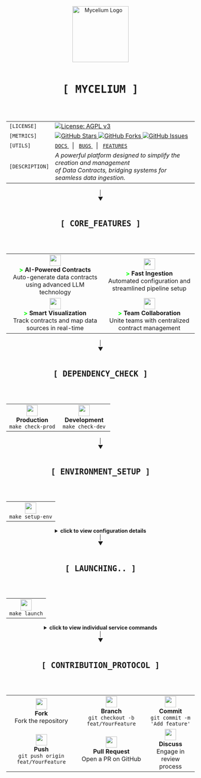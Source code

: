 <div align="center">
  <img src="https://images.weserv.nl/?url=https://github.com/myceliumAI/mycelium/blob/main/mycelium/src/assets/logo.png?raw=true&fit=cover&mask=circle&maxage=7d" alt="Mycelium Logo" width="150"/>
  <br><br>
  
  <div>
    <kbd><h1 align="center">[ MYCELIUM ]</h1></kbd>
    <br><br>
    <table align="center">
      <tr>
        <td align="left"><code>[LICENSE]</code></td>
        <td>
          <a href="https://www.gnu.org/licenses/agpl-3.0">
            <img src="https://img.shields.io/badge/License-AGPL_v3-blue.svg" alt="License: AGPL v3"/>
          </a>
        </td>
      </tr>
      <tr>
        <td align="left"><code>[METRICS]</code></td>
        <td>
          <a href="https://github.com/ThomasGraff/mycelium/stargazers">
            <img src="https://img.shields.io/github/stars/ThomasGraff/mycelium.svg" alt="GitHub Stars"/>
          </a>
          <a href="https://github.com/ThomasGraff/mycelium/network">
            <img src="https://img.shields.io/github/forks/ThomasGraff/mycelium.svg" alt="GitHub Forks"/>
          </a>
          <a href="https://github.com/ThomasGraff/mycelium/issues">
            <img src="https://img.shields.io/github/issues/ThomasGraff/mycelium.svg" alt="GitHub Issues"/>
          </a>
        </td>
      </tr>
      <tr>
        <td align="left"><code>[UTILS]</code></td>
        <td>
          <a href="#documentation">
            <code>DOCS</code>
          </a>
          &nbsp;&nbsp;|&nbsp;&nbsp;
          <a href="https://github.com/ThomasGraff/mycelium/issues/new?template=bug_report.md">
            <code>BUGS</code>
          </a>
          &nbsp;&nbsp;|&nbsp;&nbsp;
          <a href="https://github.com/ThomasGraff/mycelium/issues/new?template=feature_request.md">
            <code>FEATURES</code>
          </a>
        </td>
      </tr>
      <tr>
        <td align="left"><code>[DESCRIPTION]</code></td>
        <td><i>
          A powerful platform designed to simplify the creation and management<br>
          of Data Contracts, bridging systems for seamless data ingestion.</i>
        </td>
      </tr>
    </table>
  </div>
</div>

<div align="center">│</div>
<div align="center">▼</div>
<br>
<div align="center">
  <div>
    <kbd><h2 align="center">[ CORE_FEATURES ]</h2></kbd>
    <br><br>
    <table>
      <tr>
        <td align="center">
          <img src="https://img.icons8.com/color/48/000000/artificial-intelligence.png" width="30"/>
          <br />
          <b><span style="color: #00ff00;">></span> AI-Powered Contracts</b>
          <br />
          Auto-generate data contracts using advanced LLM technology
        </td>
        <td align="center">
          <img src="https://img.icons8.com/color/48/000000/speed.png" width="30"/>
          <br />
          <b><span style="color: #00ff00;">></span> Fast Ingestion</b>
          <br />
          Automated configuration and streamlined pipeline setup
        </td>
      </tr>
      <tr>
        <td align="center">
          <img src="https://img.icons8.com/color/48/000000/dashboard.png" width="30"/>
          <br />
          <b><span style="color: #00ff00;">></span> Smart Visualization</b>
          <br />
          Track contracts and map data sources in real-time
        </td>
        <td align="center">
          <img src="https://img.icons8.com/color/48/000000/collaboration.png" width="30"/>
          <br />
          <b><span style="color: #00ff00;">></span> Team Collaboration</b>
          <br />
          Unite teams with centralized contract management
        </td>
      </tr>
    </table>
  </div>
</div>

<div align="center">│</div>
<div align="center">▼</div>
<br>
<div align="center">
  <div>
    <kbd><h2 align="center">[ DEPENDENCY_CHECK ]</h2></kbd>
    <br><br>
    <table>
      <tr>
        <td align="center" width="50%">
          <img src="https://img.icons8.com/color/48/000000/docker.png" width="30"/>
          <br />
          <b>Production</b>
          <br />
          <code>make check-prod</code>
        </td>
        <td align="center" width="50%">
          <img src="https://img.icons8.com/color/48/000000/code.png" width="30"/>
          <br />
          <b>Development</b>
          <br />
          <code>make check-dev</code>
        </td>
      </tr>
    </table>
  </div>
</div>

<div align="center">│</div>
<div align="center">▼</div>
<br>
<div align="center">
  <div>
    <kbd><h2 align="center">[ ENVIRONMENT_SETUP ]</h2></kbd>
    <br><br>
    <table>
      <tr>
        <td align="center">
          <img src="https://img.icons8.com/color/48/000000/settings.png" width="30"/>
          <br />
          <code>make setup-env</code>
        </td>
      </tr>
    </table>
    <details>
      <summary>
        <b>click to view configuration details</b>
      </summary>
      <br>
      <table>
        <tr>
          <th colspan="5" align="center">Authentik Configuration</th>
        </tr>
        <tr>
          <th>Variable</th>
          <th>Required</th>
          <th>Default</th>
          <th>Auto-generation method</th>
          <th>Description</th>
        </tr>
        <tr>
          <td><code>AUTHENTIK_PORT</code></td>
          <td>❌</td>
          <td>9000</td>
          <td>-</td>
          <td>Port on which Authentik server will listen</td>
        </tr>
        <tr>
          <td><code>AUTHENTIK_HOST</code></td>
          <td>❌</td>
          <td>localhost</td>
          <td>-</td>
          <td>Hostname for the Authentik service in the Docker network</td>
        </tr>
        <tr>
          <td><code>AUTHENTIK_BOOTSTRAP_EMAIL</code></td>
          <td>❌</td>
          <td>admin@localhost</td>
          <td>-</td>
          <td>Email for the admin user</td>
        </tr>
        <tr>
          <td><code>AUTHENTIK_SECRET_KEY</code></td>
          <td>✅</td>
          <td>-</td>
          <td><code>openssl rand -base64 60 | tr -d '\n'</code></td>
          <td>Secret key for JWT token generation</td>
        </tr>
        <tr>
          <td><code>AUTHENTIK_ADMIN_PASSWORD</code></td>
          <td>✅</td>
          <td>-</td>
          <td><code>openssl rand -base64 16</code></td>
          <td>Password for the admin user</td>
        </tr>
        <tr>
          <td><code>AUTHENTIK_ADMIN_TOKEN</code></td>
          <td>✅</td>
          <td>-</td>
          <td><code>openssl rand -hex 32</code></td>
          <td>API token for the admin user</td>
        </tr>
        <tr>
          <td><code>AUTHENTIK_CLIENT_ID</code></td>
          <td>✅</td>
          <td>-</td>
          <td>Via Authentik API</td>
          <td>Client ID for the backend service</td>
        </tr>
        <tr>
          <td><code>AUTHENTIK_CLIENT_SECRET</code></td>
          <td>✅</td>
          <td>-</td>
          <td>Via Authentik API</td>
          <td>Client secret for the backend service</td>
        </tr>
        <tr>
          <td><code>PG_USER</code></td>
          <td>❌</td>
          <td>authentik</td>
          <td>-</td>
          <td>PostgreSQL user</td>
        </tr>
        <tr>
          <td><code>PG_DB</code></td>
          <td>❌</td>
          <td>authentik</td>
          <td>-</td>
          <td>PostgreSQL database name</td>
        </tr>
        <tr>
          <td><code>PG_PASS</code></td>
          <td>✅</td>
          <td>-</td>
          <td><code>openssl rand -base64 36 | tr -d '\n'</code></td>
          <td>PostgreSQL password for Authentik database</td>
        </tr>
        <tr>
          <th colspan="5" align="center">Backend Configuration</th>
        </tr>
        <tr>
          <td><code>BACKEND_PORT</code></td>
          <td>❌</td>
          <td>8000</td>
          <td>-</td>
          <td>Port on which the FastAPI backend service will listen</td>
        </tr>
        <tr>
          <td><code>BACKEND_HOST</code></td>
          <td>❌</td>
          <td>localhost</td>
          <td>-</td>
          <td>Hostname for the backend service in the Docker network</td>
        </tr>
        <tr>
          <td><code>DATABASE_URL</code></td>
          <td>❌</td>
          <td>sqlite:///./app/database/mycelium.db</td>
          <td>-</td>
          <td>SQLite database connection string for the application</td>
        </tr>
        <tr>
          <th colspan="5" align="center">Frontend Configuration</th>
        </tr>
        <tr>
          <td><code>FRONTEND_PORT</code></td>
          <td>❌</td>
          <td>8080</td>
          <td>-</td>
          <td>Port on which the Vue.js frontend will be served</td>
        </tr>
        <tr>
          <td><code>FRONTEND_HOST</code></td>
          <td>❌</td>
          <td>localhost</td>
          <td>-</td>
          <td>Hostname for the frontend service in the Docker network</td>
        </tr>
      </table>
      <small align="center">
        For complete configuration options, refer to .env.example
      </small>
    </details>
  </div>
</div>

<div align="center">│</div>
<div align="center">▼</div>
<br>
<div align="center">
  <div>
    <kbd><h2 align="center">[ LAUNCHING.. ]</h2></kbd>
    <br><br>
    <table>
      <tr>
        <td align="center">
          <img src="https://img.icons8.com/color/48/000000/launch-box.png" width="30"/>
          <br>
          <code>make launch</code>
          <br>
        </td>
      </tr>
    </table>
    <details>
      <summary>
        <b>click to view individual service commands</b>
      </summary>
      <br>
      <table>
        <tr>
          <td align="center">
            <img src="https://img.icons8.com/color/48/000000/password.png" width="25"/>
            <br>
            <code>make auth</code>
            <br>
            <small>Authentication</small>
          </td>
          <td align="center">
            <img src="https://img.icons8.com/color/48/000000/web.png" width="25"/>
            <br>
            <code>make front</code>
            <br>
            <small>Frontend</small>
          </td>
          <td align="center">
            <img src="https://img.icons8.com/color/48/000000/api.png" width="25"/>
            <br>
            <code>make back</code>
            <br>
            <small>Backend</small>
          </td>
        </tr>
      </table>
    </details>
  </div>
</div>

<div align="center">│</div>
<div align="center">▼</div>
<br>
<div align="center">
  <div>
    <kbd><h2 align="center">[ CONTRIBUTION_PROTOCOL ]</h2></kbd>
    <br><br>
    <table>
      <tr>
        <td align="center">
          <img src="https://img.icons8.com/color/48/000000/code-fork.png" width="30"/>
          <br />
          <b>Fork</b>
          <br />
          Fork the repository
        </td>
        <td align="center">
          <img src="https://img.icons8.com/color/48/000000/split.png" width="30"/>
          <br />
          <b>Branch</b>
          <br />
          <code>git checkout -b feat/YourFeature</code>
        </td>
        <td align="center">
          <img src="https://img.icons8.com/color/48/000000/commit-git.png" width="30"/>
          <br />
          <b>Commit</b>
          <br />
          <code>git commit -m 'Add feature'</code>
        </td>
      </tr>
      <tr>
        <td align="center">
          <img src="https://img.icons8.com/color/48/000000/upload-to-cloud.png" width="30"/>
          <br />
          <b>Push</b>
          <br />
          <code>git push origin feat/YourFeature</code>
        </td>
        <td align="center">
          <img src="https://img.icons8.com/color/48/000000/pull-request.png" width="30"/>
          <br />
          <b>Pull Request</b>
          <br />
          Open a PR on GitHub
        </td>
        <td align="center">
          <img src="https://img.icons8.com/color/48/000000/communication.png" width="30"/>
          <br />
          <b>Discuss</b>
          <br />
          Engage in review process
        </td>
      </tr>
    </table>
  </div>
</div>
